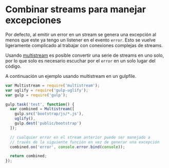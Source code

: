 # Combinar streams para manejar excepciones

Por defecto, al emitir un error en un stream se genera una excepción al menos que este ya tengo un listener en el evento `error`. Esto se vuelve ligeramente complicado al trabajar con conexiones complejas de streams.

Usando [multistream](https://github.com/feross/multistream) es posible convertir una serie de streams en uno solo, por lo que solo es necesario escuchar por el `error` en un solo lugar del código.

A continuación un ejemplo usando multistream en un gulpfile.


```js
var Multistream = require('multistream');
var uglify = require('gulp-uglify');
var gulp = require('gulp');

gulp.task('test', function() {
  var combined = Multistream([
    gulp.src('bootstrap/js/*.js'),
    uglify(),
    gulp.dest('public/bootstrap')
  ]);

  // cualquier error en el stream anterior puede ser manejado a
  // través de la siguiente función en vez de generar una excepción
  combined.on('error', console.error.bind(console));

  return combined;
});
```
